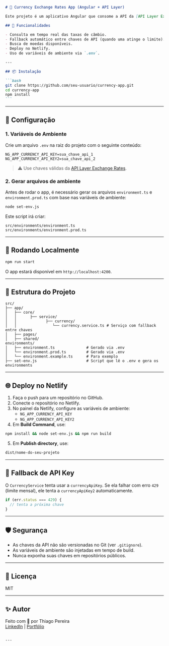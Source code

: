 ````markdown
# 💱 Currency Exchange Rates App (Angular + API Layer)

Este projeto é um aplicativo Angular que consome a API da [API Layer Exchange Rates](https://apilayer.com/marketplace/exchangerates_data-api) para exibir taxas de câmbio em tempo real. Ele possui fallback automático entre múltiplas chaves de API e está preparado para deploy no Netlify.

## 🚀 Funcionalidades

- Consulta em tempo real das taxas de câmbio.
- Fallback automático entre chaves de API (quando uma atinge o limite).
- Busca de moedas disponíveis.
- Deploy no Netlify.
- Uso de variáveis de ambiente via `.env`.

---

## 📦 Instalação

```bash
git clone https://github.com/seu-usuario/currency-app.git
cd currency-app
npm install
```
````

---

## 🔐 Configuração

### 1. Variáveis de Ambiente

Crie um arquivo `.env` na raiz do projeto com o seguinte conteúdo:

```env
NG_APP_CURRENCY_API_KEY=sua_chave_api_1
NG_APP_CURRENCY_API_KEY2=sua_chave_api_2
```

> ⚠️ Use chaves válidas da [API Layer Exchange Rates](https://apilayer.com/marketplace/exchangerates_data-api).

### 2. Gerar arquivos de ambiente

Antes de rodar o app, é necessário gerar os arquivos `environment.ts` e `environment.prod.ts` com base nas variáveis de ambiente:

```bash
node set-env.js
```

Este script irá criar:

```
src/environments/environment.ts
src/environments/environment.prod.ts
```

---

## 🧪 Rodando Localmente

```bash
npm run start
```

O app estará disponível em `http://localhost:4200`.

---

## 🧱 Estrutura do Projeto

```
src/
├── app/
│   ├── core/
│   │      ├── service/
│   │             ├── currency/
│   │                └── currency.service.ts # Serviço com fallback entre chaves
│   ├── pages/
│   ├── shared/
environments/
│   ├── environment.ts              # Gerado via .env
│   └── environment.prod.ts         # Gerado via .env
│   └── environment.example.ts      # Para exemplo
├── set-env.js                      # Script que lê o .env e gera os environments
```

---

## 🌐 Deploy no Netlify

1. Faça o push para um repositório no GitHub.
2. Conecte o repositório no Netlify.
3. No painel da Netlify, configure as variáveis de ambiente:
   - `NG_APP_CURRENCY_API_KEY`
   - `NG_APP_CURRENCY_API_KEY2`
4. Em **Build Command**, use:

```bash
npm install && node set-env.js && npm run build
```

5. Em **Publish directory**, use:

```bash
dist/nome-do-seu-projeto
```

---

## 🔁 Fallback de API Key

O `CurrencyService` tenta usar a `currencyApiKey`. Se ela falhar com erro `429` (limite mensal), ele tenta a `currencyApiKey2` automaticamente.

```ts
if (err.status === 429) {
  // tenta a próxima chave
}
```

---

## 🛡️ Segurança

- As chaves da API não são versionadas no Git (ver `.gitignore`).
- As variáveis de ambiente são injetadas em tempo de build.
- Nunca exponha suas chaves em repositórios públicos.

---

## 📄 Licença

MIT

---

## ✨ Autor

Feito com 💙 por Thiago Pereira  
[LinkedIn](https://www.linkedin.com/in/thiagopds-developer/) | [Portfólio](https://app.netlify.com/sites/portfoliodev-tpds/overview)

```

---
```
